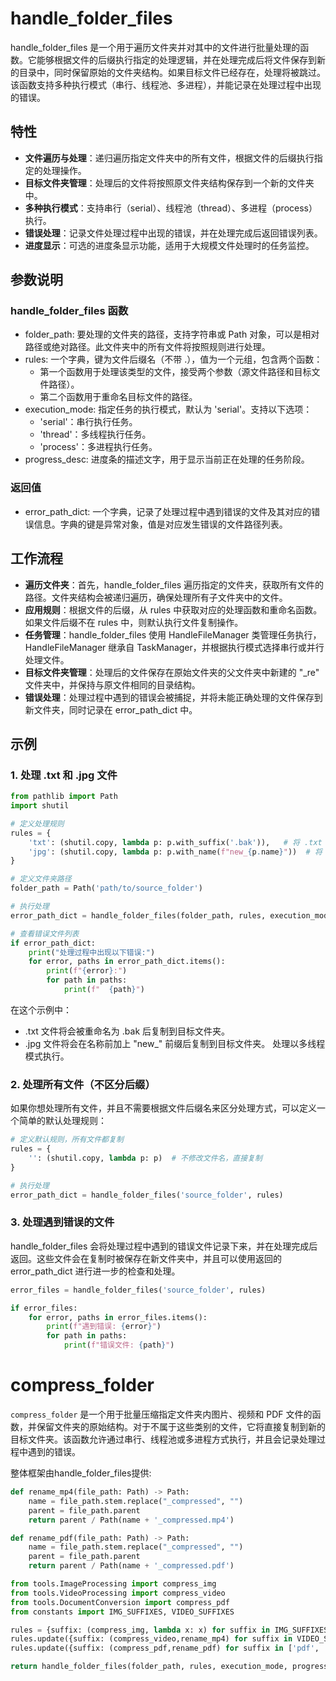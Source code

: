 # handle_folder_files
handle_folder_files 是一个用于遍历文件夹并对其中的文件进行批量处理的函数。它能够根据文件的后缀执行指定的处理逻辑，并在处理完成后将文件保存到新的目录中，同时保留原始的文件夹结构。如果目标文件已经存在，处理将被跳过。该函数支持多种执行模式（串行、线程池、多进程），并能记录在处理过程中出现的错误。

## 特性
- **文件遍历与处理**：递归遍历指定文件夹中的所有文件，根据文件的后缀执行指定的处理操作。
- **目标文件夹管理**：处理后的文件将按照原文件夹结构保存到一个新的文件夹中。
- **多种执行模式**：支持串行（serial）、线程池（thread）、多进程（process）执行。
- **错误处理**：记录文件处理过程中出现的错误，并在处理完成后返回错误列表。
- **进度显示**：可选的进度条显示功能，适用于大规模文件处理时的任务监控。

## 参数说明

### handle_folder_files 函数
- folder_path: 要处理的文件夹的路径，支持字符串或 Path 对象，可以是相对路径或绝对路径。此文件夹中的所有文件将按照规则进行处理。
- rules: 一个字典，键为文件后缀名（不带 .），值为一个元组，包含两个函数：
  - 第一个函数用于处理该类型的文件，接受两个参数（源文件路径和目标文件路径）。
  -  第二个函数用于重命名目标文件的路径。
- execution_mode: 指定任务的执行模式，默认为 'serial'。支持以下选项：
    - 'serial'：串行执行任务。
    - 'thread'：多线程执行任务。
    - 'process'：多进程执行任务。
- progress_desc: 进度条的描述文字，用于显示当前正在处理的任务阶段。

### 返回值
- error_path_dict: 一个字典，记录了处理过程中遇到错误的文件及其对应的错误信息。字典的键是异常对象，值是对应发生错误的文件路径列表。

## 工作流程
- **遍历文件夹**：首先，handle_folder_files 遍历指定的文件夹，获取所有文件的路径。文件夹结构会被递归遍历，确保处理所有子文件夹中的文件。
- **应用规则**：根据文件的后缀，从 rules 中获取对应的处理函数和重命名函数。如果文件后缀不在 rules 中，则默认执行文件复制操作。
- **任务管理**：handle_folder_files 使用 HandleFileManager 类管理任务执行，HandleFileManager 继承自 TaskManager，并根据执行模式选择串行或并行处理文件。
- **目标文件夹管理**：处理后的文件保存在原始文件夹的父文件夹中新建的 "_re" 文件夹中，并保持与原文件相同的目录结构。
- **错误处理**：处理过程中遇到的错误会被捕捉，并将未能正确处理的文件保存到新文件夹，同时记录在 error_path_dict 中。

## 示例
### 1. 处理 .txt 和 .jpg 文件
```python
from pathlib import Path
import shutil

# 定义处理规则
rules = {
    'txt': (shutil.copy, lambda p: p.with_suffix('.bak')),   # 将 .txt 文件重命名为 .bak 文件并复制
    'jpg': (shutil.copy, lambda p: p.with_name(f"new_{p.name}"))  # 将 .jpg 文件加上前缀 "new_"
}

# 定义文件夹路径
folder_path = Path('path/to/source_folder')

# 执行处理
error_path_dict = handle_folder_files(folder_path, rules, execution_mode='thread', progress_desc="Processing files")

# 查看错误文件列表
if error_path_dict:
    print("处理过程中出现以下错误:")
    for error, paths in error_path_dict.items():
        print(f"{error}:")
        for path in paths:
            print(f"  {path}")
```

在这个示例中：

- .txt 文件将会被重命名为 .bak 后复制到目标文件夹。
- .jpg 文件将会在名称前加上 "new_" 前缀后复制到目标文件夹。
处理以多线程模式执行。

### 2. 处理所有文件（不区分后缀）
如果你想处理所有文件，并且不需要根据文件后缀名来区分处理方式，可以定义一个简单的默认处理规则：

```python
# 定义默认规则，所有文件都复制
rules = {
    '': (shutil.copy, lambda p: p)  # 不修改文件名，直接复制
}

# 执行处理
error_path_dict = handle_folder_files('source_folder', rules)
```

### 3. 处理遇到错误的文件
handle_folder_files 会将处理过程中遇到的错误文件记录下来，并在处理完成后返回。这些文件会在复制时被保存在新文件夹中，并且可以使用返回的 error_path_dict 进行进一步的检查和处理。

```python
error_files = handle_folder_files('source_folder', rules)

if error_files:
    for error, paths in error_files.items():
        print(f"遇到错误: {error}")
        for path in paths:
            print(f"错误文件: {path}")
```

# compress_folder

`compress_folder` 是一个用于批量压缩指定文件夹内图片、视频和 PDF 文件的函数，并保留文件夹的原始结构。对于不属于这些类别的文件，它将直接复制到新的目标文件夹。该函数允许通过串行、线程池或多进程方式执行，并且会记录处理过程中遇到的错误。

整体框架由handle_folder_files提供:

```python
def rename_mp4(file_path: Path) -> Path:
    name = file_path.stem.replace("_compressed", "")
    parent = file_path.parent
    return parent / Path(name + '_compressed.mp4')

def rename_pdf(file_path: Path) -> Path:
    name = file_path.stem.replace("_compressed", "")
    parent = file_path.parent
    return parent / Path(name + '_compressed.pdf')

from tools.ImageProcessing import compress_img
from tools.VideoProcessing import compress_video
from tools.DocumentConversion import compress_pdf
from constants import IMG_SUFFIXES, VIDEO_SUFFIXES

rules = {suffix: (compress_img, lambda x: x) for suffix in IMG_SUFFIXES}
rules.update({suffix: (compress_video,rename_mp4) for suffix in VIDEO_SUFFIXES})
rules.update({suffix: (compress_pdf,rename_pdf) for suffix in ['pdf', 'PDF']})

return handle_folder_files(folder_path, rules, execution_mode, progress_desc='Compressing folder')
```